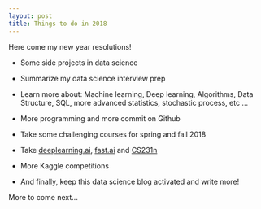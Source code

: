 ```yaml
---
layout: post
title: Things to do in 2018
---
```


Here come my new year resolutions!

- Some side projects in data science

- Summarize my data science interview prep

- Learn more about: Machine learning, Deep learning, Algorithms, Data Structure, SQL, more advanced statistics, stochastic process, etc ...

- More programming and more commit on Github

- Take some challenging courses for spring and fall 2018

- Take [deeplearning.ai](https://www.deeplearning.ai), [fast.ai](http://www.fast.ai) and [CS231n](http://cs231n.stanford.edu/syllabus.html)

- More Kaggle competitions

- And finally, keep this data science blog activated and write more!




More to come next...